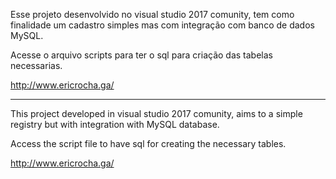 Esse projeto desenvolvido no visual studio 2017 comunity, tem como finalidade um cadastro simples mas com integração com banco de dados MySQL.

Acesse o arquivo scripts para ter o sql para criação das tabelas necessarias.

http://www.ericrocha.ga/

----------------------------


This project developed in visual studio 2017 comunity, aims to a simple registry but with integration with MySQL database.

Access the script file to have sql for creating the necessary tables.

http://www.ericrocha.ga/
